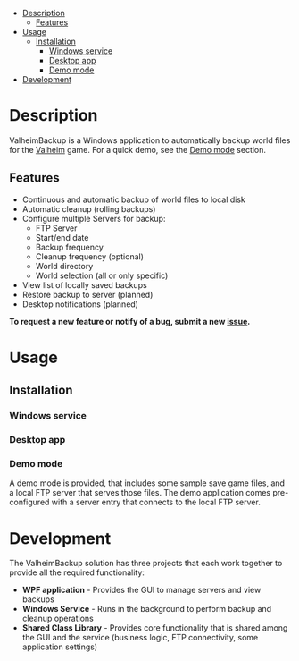 - [Description](#description)
  - [Features](#features)
- [Usage](#usage)
  - [Installation](#installation)
    - [Windows service](#windows-service)
    - [Desktop app](#desktop-app)
    - [Demo mode](#demo-mode)
- [Development](#development)

# Description
ValheimBackup is a Windows application to automatically backup world files for the [Valheim](https://store.steampowered.com/app/892970/Valheim/) game. For a quick demo, see the [Demo mode](#demo-mode) section.

## Features
- Continuous and automatic backup of world files to local disk
- Automatic cleanup (rolling backups)
- Configure multiple Servers for backup:
  - FTP Server
  - Start/end date
  - Backup frequency
  - Cleanup frequency (optional)
  - World directory
  - World selection (all or only specific)
- View list of locally saved backups
- Restore backup to server (planned)
- Desktop notifications (planned)

**To request a new feature or notify of a bug, submit a new [issue](https://github.com/slimnate/ValheimBackup/issues/new).**
# Usage

## Installation

### Windows service

### Desktop app

### Demo mode

A demo mode is provided, that includes some sample save game files, and a local FTP server that serves those files. The demo application comes pre-configured with a server entry that connects to the local FTP server.

# Development

The ValheimBackup solution has three projects that each work together to provide all the required functionality:

- **WPF application** - Provides the GUI to manage servers and view backups
- **Windows Service** - Runs in the background to perform backup and cleanup operations
- **Shared Class Library** - Provides core functionality that is shared among the GUI and the service (business logic, FTP connectivity, some application settings)
